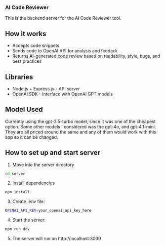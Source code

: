 ### AI Code Reviewer

This is the backend server for the AI Code Reviewer tool.

## How it works
- Accepts code snippets
- Sends code to OpenAI API for analysis and feedack
- Returns AI-generated code review based on readability, style, bugs, and best practices

## Libraries
- Node.js + Express.js - API server
- OpenAI SDK - Interface with OpenAI GPT models

## Model Used
Currently using the gpt-3.5-turbo model, since it was one of the cheapest option. Some other models I considered was the gpt-4o, and gpt-4.1-mini. They are all priced around the same and any of them would work with this app so it can be changed.

## How to set up and start server
1. Move into the server directory

```bash
cd server
```
2. Install dependencies

```bash
npm install
```

3. Create .env file:
```bash
OPENAI_API_KEY=your_openai_api_key_here
```

4. Start the server:

```bash
npm run dev
```

5. The server will run on http://localhost:3000